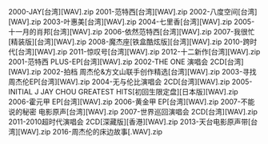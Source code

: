 
2000-JAY[台湾][WAV].zip
2001-范特西[台湾][WAV].zip
2002-八度空间[台湾][WAV].zip
2003-叶惠美[台湾][WAV].zip
2004-七里香[台湾][WAV].zip
2005-十一月的肖邦[台湾][WAV].zip
2006-依然范特西[台湾][WAV].zip
2007-我很忙[精装版][台湾][WAV].zip
2008-魔杰座[铁盒酷炫版][台湾][WAV].zip
2010-跨时代[台湾][WAV].zip
2011-惊叹号[台湾][WAV].zip
2012-十二新作[台湾][WAV].zip
2001-范特西 PLUS-EP[台湾][WAV].zip
2002-THE ONE 演唱会 2CD[台湾][WAV].zip
2002-拍档 周杰伦&方文山联手创作精选[台湾][WAV].zip
2003-寻找周杰伦EP[台湾][WAV].zip
2004-无与伦比演唱会 2CD[台湾][WAV].zip
2005-INITIAL J JAY CHOU GREATEST HITS[初回生限定盘][日本版][WAV].zip
2006-霍元甲 EP[台湾][WAV].zip
2006-黄金甲 EP[台湾][WAV].zip
2007-不能说的秘密 电影原声[台湾][WAV].zip
2007-世界巡回演唱会 2CD[台湾][WAV].zip
2011-2010超时代演唱会 2CD[深藏版][香港][WAV].zip
2013-天台电影原声带[台湾][WAV].zip
2016-周杰伦的床边故事[.WAV].zip
